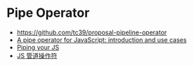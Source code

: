 # Pipe Operator

- https://github.com/tc39/proposal-pipeline-operator
- [A pipe operator for JavaScript: introduction and use cases](https://2ality.com/2022/01/pipe-operator.html#the-hack-pipe-operator)
- [Piping your JS](https://medium.com/everything-full-stack/piping-your-js-664dcf1754ea)
- [JS 管道操作符](https://www.jianshu.com/p/d5ee1deaffb0)

